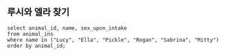 ## 루시와 엘라 찾기

```MYSSQL
select animal_id, name, sex_upon_intake
from animal_ins
where name in ("Lucy", "Ella", "Pickle", "Rogan", "Sabrina", "Mitty")
order by animal_id;
```